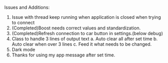 Issues and Additions:

1. Issue with thread keep running when application is closed when trying to connect
2. (Completed)Boost needs correct values and standardization.
3. (Completed)Refresh connection to car button in settings.(below debug)
4. Class to handle 3 lines of output text
   a. Auto clear all after set time
   b. Auto clear when over 3 lines
   c. Feed it what needs to be changed.
5. Dark mode
6. Thanks for using my app message after set time.
